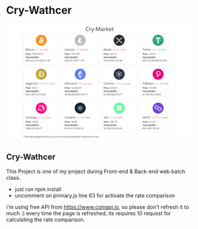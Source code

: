 # Cry-Wathcer

<img src="/images/1.png" title="Screenshot 1"/>

## Cry-Wathcer

This Project is one of my project during Front-end & Back-end web batch class.

- just run npm install
- uncomment on primary.js line 63 for activate the rate comparison

i'm using free API from https://www.coinapi.io, so please don't refresh it to much :) every time the page is refreshed, its requires 10 request for calculating the rate comparison.